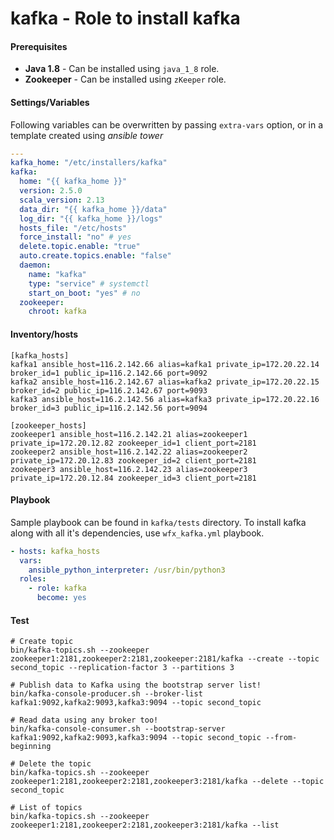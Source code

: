 # kafka - Role to install kafka

#### Prerequisites
- **Java 1.8** - Can be installed using `java_1_8` role.
- **Zookeeper** - Can be installed using `zKeeper` role.

#### Settings/Variables

Following variables can be overwritten by passing `extra-vars` option, or in a template created using *ansible tower*

```yaml
---
kafka_home: "/etc/installers/kafka"
kafka:
  home: "{{ kafka_home }}"
  version: 2.5.0
  scala_version: 2.13
  data_dir: "{{ kafka_home }}/data"
  log_dir: "{{ kafka_home }}/logs"
  hosts_file: "/etc/hosts"
  force_install: "no" # yes
  delete.topic.enable: "true"
  auto.create.topics.enable: "false"
  daemon:
    name: "kafka"
    type: "service" # systemctl
    start_on_boot: "yes" # no
  zookeeper:
    chroot: kafka

```

#### Inventory/hosts
```
[kafka_hosts]
kafka1 ansible_host=116.2.142.66 alias=kafka1 private_ip=172.20.22.14 broker_id=1 public_ip=116.2.142.66 port=9092
kafka2 ansible_host=116.2.142.67 alias=kafka2 private_ip=172.20.22.15 broker_id=2 public_ip=116.2.142.67 port=9093
kafka3 ansible_host=116.2.142.56 alias=kafka3 private_ip=172.20.22.16 broker_id=3 public_ip=116.2.142.56 port=9094

[zookeeper_hosts]
zookeeper1 ansible_host=116.2.142.21 alias=zookeeper1 private_ip=172.20.12.82 zookeeper_id=1 client_port=2181
zookeeper2 ansible_host=116.2.142.22 alias=zookeeper2 private_ip=172.20.12.83 zookeeper_id=2 client_port=2181
zookeeper3 ansible_host=116.2.142.23 alias=zookeeper3 private_ip=172.20.12.84 zookeeper_id=3 client_port=2181

```

#### Playbook
Sample playbook can be found in `kafka/tests` directory. To install kafka along with all it's dependencies, use
`wfx_kafka.yml` playbook.

```yaml
- hosts: kafka_hosts
  vars:
    ansible_python_interpreter: /usr/bin/python3
  roles:
    - role: kafka
      become: yes
```

#### Test
```
# Create topic
bin/kafka-topics.sh --zookeeper zookeeper1:2181,zookeeper2:2181,zookeeper:2181/kafka --create --topic second_topic --replication-factor 3 --partitions 3

# Publish data to Kafka using the bootstrap server list!
bin/kafka-console-producer.sh --broker-list kafka1:9092,kafka2:9093,kafka3:9094 --topic second_topic

# Read data using any broker too!
bin/kafka-console-consumer.sh --bootstrap-server kafka1:9092,kafka2:9093,kafka3:9094 --topic second_topic --from-beginning

# Delete the topic
bin/kafka-topics.sh --zookeeper zookeeper1:2181,zookeeper2:2181,zookeeper3:2181/kafka --delete --topic second_topic

# List of topics
bin/kafka-topics.sh --zookeeper zookeeper1:2181,zookeeper2:2181,zookeeper3:2181/kafka --list
```
